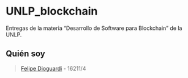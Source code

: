 # UNLP_blockchain

Entregas de la materia “Desarrollo de Software para Blockchain” de la UNLP.

## Quién soy

> [Felipe Dioguardi](https://github.com/fdioguardi) - 16211/4

